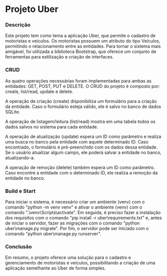 # Projeto Uber

### Descrição
Este projeto tem como tema a aplicação Uber, que permite o cadastro de motoristas e veículos. Os motoristas possuem um atributo do tipo Veículos, permitindo o relacionamento entre as entidades. Para tornar o sistema mais amigável, foi utilizada a biblioteca Bootstrap, que oferece um conjunto de ferramentas para estilização e criação de interfaces.
### CRUD
As quatro operações necessárias foram implementadas para ambas as entidades: GET, POST, PUT e DELETE. O CRUD do projeto é composto por: create, list/read, update e delete.

A operação de criação (create) disponibiliza um formulário para a criação da entidade. Caso o formulário esteja válido, ele é salvo no banco de dados SQLite.

A operação de listagem/leitura (list/read) mostra em uma tabela todos os dados salvos no sistema para cada entidade.

A operação de atualização (update) espera um ID como parâmetro e realiza uma busca no banco pela entidade com aquele determinado ID. Caso encontrado, o formulário é pré-preenchido com os dados dessa entidade. Se o usuário atualizar algum campo, ele poderá salvar a entidade no banco, atualizando-a.

A operação de remoção (delete) também espera um ID como parâmetro. Caso encontre a entidade com o determinado ID, ele realiza a remoção da entidade no banco.
### Build e Start
Para iniciar o sistema, é necessário criar um ambiente (venv) com o comando "python -m venv venv" e ativar o ambiente (venv) com o comando ".\venv\Scripts\activate". Em seguida, é preciso fazer a instalação dos requisitos com o comando "pip install -r uber\requirements.txt" e, antes de iniciar o servidor, fazer as migrações com o comando "python uber\manage.py migrate". Por fim, o servidor pode ser iniciado com o comando "python uber\manage.py runserver".
### Conclusão
Em resumo, o projeto oferece uma solução para o cadastro e gerenciamento de motoristas e veículos, possibilitando a criação de uma aplicação semelhante ao Uber de forma simples.
